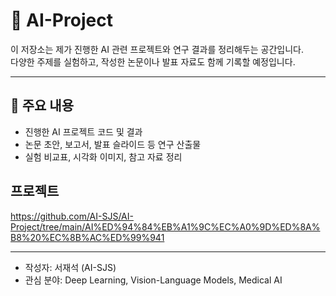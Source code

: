 # 🧠 AI-Project

이 저장소는 제가 진행한 AI 관련 프로젝트와 연구 결과를 정리해두는 공간입니다.  
다양한 주제를 실험하고, 작성한 논문이나 발표 자료도 함께 기록할 예정입니다.

---

## 📌 주요 내용

- 진행한 AI 프로젝트 코드 및 결과
- 논문 초안, 보고서, 발표 슬라이드 등 연구 산출물
- 실험 비교표, 시각화 이미지, 참고 자료 정리

## 프로젝트
https://github.com/AI-SJS/AI-Project/tree/main/AI%ED%94%84%EB%A1%9C%EC%A0%9D%ED%8A%B8%20%EC%8B%AC%ED%99%941

---

- 작성자: 서재석 (AI-SJS)
- 관심 분야: Deep Learning, Vision-Language Models, Medical AI
